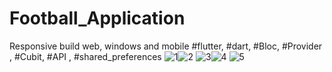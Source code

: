 # Football_Application
Responsive build web, windows and mobile
#flutter, #dart, #Bloc, #Provider , #Cubit, #API , #shared_preferences
![1](https://user-images.githubusercontent.com/78410547/195682560-00ee0c1e-5c11-4b50-9e48-6d80e5f64e65.jpg)![2](https://user-images.githubusercontent.com/78410547/195682597-2980fb51-099c-4f80-8ac8-aed456aa94cd.jpg)
![3](https://user-images.githubusercontent.com/78410547/195682643-3885c123-1cdb-450c-8e6d-943ec07014e8.jpg)![4](https://user-images.githubusercontent.com/78410547/195682667-d8676bc5-bfdd-4e71-ba25-aba5751dd17a.jpg)
![5](https://user-images.githubusercontent.com/78410547/195682701-92dae552-c120-4c94-a05e-a47bbb31c241.jpg)


